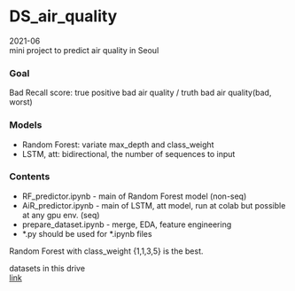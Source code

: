 # DS_air_quality

2021-06  
mini project to predict air quality in Seoul

### Goal
Bad Recall score: true positive bad air quality / truth bad air quality(bad, worst)

### Models
- Random Forest: variate max_depth and class_weight
- LSTM, att: bidirectional, the number of sequences to input

### Contents  
- RF_predictor.ipynb - main of Random Forest model (non-seq)  
- AiR_predictor.ipynb - main of LSTM, att model, run at colab but possible at any gpu env. (seq)  
- prepare_dataset.ipynb - merge, EDA, feature engineering  
- *.py should be used for *.ipynb files  

Random Forest with class_weight {1,1,3,5} is the best.


datasets in this drive  
[link](https://drive.google.com/drive/folders/1yzA9S7DetYa86z7nF59CTyamYjomVySE?usp=sharing)
